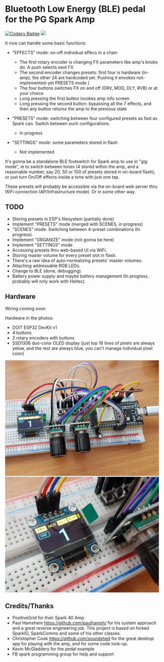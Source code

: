 # Bluetooth Low Energy (BLE) pedal for the PG Spark Amp

[![Codacy Badge](https://app.codacy.com/project/badge/Grade/ea220b14059e479ab6a0419a1c4935f8)](https://www.codacy.com/gh/copych/BT_Spark_pedal/dashboard?utm_source=github.com&amp;utm_medium=referral&amp;utm_content=copych/BT_Spark_pedal&amp;utm_campaign=Badge_Grade)
[![](https://www.travis-ci.com/copych/BT_Spark_pedal.svg?branch=master)](https://www.travis-ci.com/github/copych/BT_Spark_pedal)

It now can handle some basic functions:

*   "EFFECTS" mode: on-off individual effecs in a chain
    *   The first rotary encoder is changing FX parameters like amp's knobs do. A push selects next FX
    *   The second encoder changes presets: first four is hardware (in-amp), the other 24 are hardcoded yet. Pushing it envokes not-implemented-yet PRESETS mode )
    *   The four buttons switches FX on and off (DRV, MOD, DLY, RVB) or at your choice
    *   Long pressing the first button invokes amp info screen
    *   Long pressing the second button: bypassing all the 7 effects, and then any button returns the amp to the previous state

*   "PRESETS" mode: switching between four configured presets as fast as Spark can. Switch between such configurations.
    *   In progress

*   "SETTINGS" mode: some parameters stored in flash
    *   Not implemented   

It's gonna be a standalone BLE footswitch for Spark amp to use in "gig mode", ie to switch between tones (4 stored within the amp, and a reasonable number, say 20, 50 or 100 of presets stored in on-board flash), or just turn On/Off effects inside a tone with just one tap.

These presets will probably be accessible via the on-board web server thru WiFi connection (AP/Infrastructure mode). Or in some other way.

## TODO

*   Storing presets in ESP's filesystem (partially done)
*   Implement "PRESETS" mode (merged with SCENES, in progress)
*   "SCENES" mode. Switching between 4-preset combinations (In progress).
*   Implement "ORGANIZE" mode (not gonna be here)
*   Implement "SETTINGS" mode
*   Accessing presets thru web-based UI via WiFi.
*   Storing master volume for every preset slot in flash.
*   There's a raw idea of auto-normalizing presets' master volumes.
*   Attaching addressable RGB LEDs.
*   Change to BLE (done, debugging).
*   Battery power supply and maybe battery management (In progress, probably will only work with Heltec).

## Hardware

Wiring coming soon

Hardware in the photos:

*   DOIT ESP32 DevKit v1
*   4 buttons
*   2 rotary encoders with buttons
*   SSD1306 duo-color OLED display (just top 16 lines of pixels are always yelow, and the rest are always blue, you can't manage individual pixel color)

![](/images/2021-05-09%2018-23-49.JPG)
![](/images/2021-05-09%2018-24-17.JPG)

## Credits/Thanks

*   PositiveGrid for their Spark 40 Amp.
*   Paul Hamshere https://github.com/paulhamsh/ for his system approach and a great reverse engineering job. This project is based on forked SparkIO, SparkComms and some of his other classes.
*   Christopher Cook https://github.com/soundshed for the great desktop app for playing with the amp, and for some code look-up.
*   Kevin McGladdery for the pedal example
*   FB spark programming group for help and support
